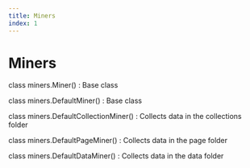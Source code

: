 ```yaml
---
title: Miners
index: 1
---
```

# Miners

class miners.Miner()
: Base class

class miners.DefaultMiner()
: Base class

class miners.DefaultCollectionMiner()
: Collects data in the collections folder

class miners.DefaultPageMiner()
: Collects data in the page folder

class miners.DefaultDataMiner()
: Collects data in the data folder
